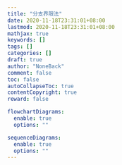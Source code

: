 ```yaml
---
title: "分支界限法"
date: 2020-11-18T23:31:01+08:00
lastmod: 2020-11-18T23:31:01+08:00
mathjax: true
keywords: []
tags: []
categories: []
draft: true
author: "NoneBack"
comment: false
toc: false
autoCollapseToc: true
contentCopyright: true
reward: false

flowchartDiagrams:
  enable: true
  options: ""

sequenceDiagrams: 
  enable: true
  options: ""
---
```

